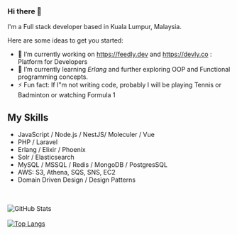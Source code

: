 ### Hi there 👋

I'm a Full stack developer based in Kuala Lumpur, Malaysia.

Here are some ideas to get you started:

- 🔭 I’m currently working on https://feedly.dev and https://devly.co : Platform for Developers
- 🌱 I’m currently learning *Erlang* and further exploring OOP and Functional programming concepts.
- ⚡ Fun fact: If I"m not writing code, probably I will be playing Tennis or Badminton or watching Formula 1

## My Skills

- JavaScript / Node.js / NestJS/ Moleculer / Vue
- PHP / Laravel
- Erlang / Elixir / Phoenix
- Solr / Elasticsearch
- MySQL / MSSQL / Redis / MongoDB / PostgresSQL
- AWS: S3, Athena, SQS, SNS, EC2
- Domain Driven Design / Design Patterns


<br><br>
<img src="https://github-readme-stats.vercel.app/api?username=manjufy&amp;show_icons=true" alt="GitHub Stats">
<br><br>
[![Top Langs](https://github-readme-stats.vercel.app/api/top-langs/?username=manjufy&layout=compact)](https://github.com/iamkatelim/github-readme-stats)


